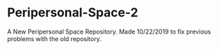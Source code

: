 # Peripersonal-Space-2

A New Peripersonal Space Repository. Made 10/22/2019 to fix previous problems with the old repository.
